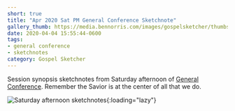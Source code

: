 ```yaml
---
short: true
title: "Apr 2020 Sat PM General Conference Sketchnote"
gallery_thumb: https://media.bennorris.com/images/gospelsketcher/thumbs/apr-20-2-sat-pm.jpg
date: 2020-04-04 15:55:44-0600
tags:
- general conference
- sketchnotes
category: Gospel Sketcher
---
```


Session synopsis sketchnotes from Saturday afternoon of [General Conference](http://www.churchofjesuschrist.org/general-conference?lang=eng). Remember the Savior is at the center of all that we do.

![Saturday afternoon sketchnotes](https://media.bennorris.com/images/gospelsketcher/general-conference/apr-2020/apr-20-2-sat-pm.jpg){:loading="lazy"}
